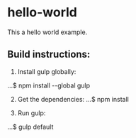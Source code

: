 # hello-world

This a hello world example.

## Build instructions:

1. Install gulp globally:

...$ npm install --global gulp

2. Get the dependencies:
...$ npm install

2. Run gulp:

...$ gulp default
